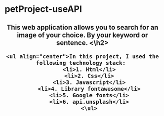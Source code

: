 # petProject-useAPI
<h2 align="center"> This web application allows you to search for an image of your choice. By your keyword or sentence. <\h2>

	<ul align="center">In this project, I used the following technology stack: 
		<li>1. Html</li>
		<li>2. Css</li>
		<li>3. Javascript</li>
		<li>4. Library fontawesome</li>
		<li>5. Google fonts</li>
		<li>6. api.unsplash</li>
		<\ul>
